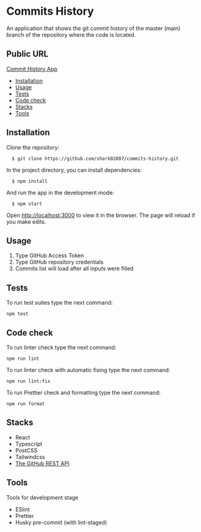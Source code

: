 # Commits History

An application that shows the git commit history of the master (main) branch of the repository where the code is located.

## Public URL
[Commit History App](https://shark02807.github.io/commits-history/)

- [Installation](#installation)
- [Usage](#usage)
- [Tests](#tests)
- [Code check](#code-check)
- [Stacks](#stacks)
- [Tools](#tools)

## Installation

Clone the repository:

```
  $ git clone https://github.com/shark02807/commits-history.git
```

In the project directory, you can install dependencies:

```
  $ npm install
```

And run the app in the development mode:

```
  $ npm start
```

Open [http://localhost:3000](http://localhost:3000) to view it in the browser.
The page will reload if you make edits.

## Usage

1. Type GitHub Access Token
2. Type GitHub repository credentials
3. Commits list will load after all inputs were filled

## Tests

To run test suites type the next command:

```
npm test
```

## Code check

To run linter check type the next command:

```
npm run lint
```

To run linter check with automatic fixing type the next command:

```
npm run lint:fix
```

To run Prettier check and formatting type the next command:

```
npm run format
```

## Stacks

- React
- Typescript
- PostCSS
- Tailwindcss
- [The GitHub REST API](https://docs.github.com/en/rest)

## Tools

Tools for development stage

- ESlint
- Prettier
- Husky pre-commit (with lint-staged)
